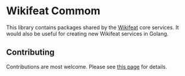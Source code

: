 Wikifeat Commom
===============

This library contains packages shared by the [Wikifeat](https://github.com/rhinoman/wikifeat) core services.
It would also be useful for creating new Wikifeat services in Golang.

## Contributing
Contributions are most welcome.  Please see [this page](https://www.wikifeat.com/app/wikis/wikifeat/pages/contributing) for details.

